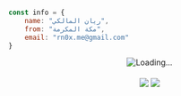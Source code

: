 ```js

const info = {
    name: "ريان المالكي",
    from: "مكة المكرمة",
    email: "rn0x.me@gmail.com"
}

```

<p align="center">
  <img align="center" src = "https://profile-counter.glitch.me/rn0x/count.svg" alt ="Loading..."> <br><br>
  <img align="center" src = "https://github-readme-stats-git-masterrstaa-rickstaa.vercel.app/api/top-langs/?username=rn0x&custom_title=اللغات_الأكثر_إستخداماً&theme=merko&hide_langs_below=1&layout=compact&hide=html">
  <img align="center" src = "https://github-readme-stats-git-masterrstaa-rickstaa.vercel.app/api?username=rn0x&custom_title=إحصائيات&show_icons=true&theme=merko&include_all_commits=true&hide=contribs,issues&count_private=true#gh-light-mode-only">

</p>

